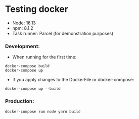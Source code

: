 # Testing docker

- Node: 16.13
- npm: 8.1.2
- Task runner: Parcel (for demonstration purposes)

### Development:

- When running for the first time:

```
docker-compose build
docker-compose up
```

- If you apply changes to the DockerFile or docker-compose:

```
docker-compose up --build
```

### Production:

```
docker-compose run node yarn build
```
